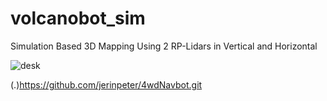 # volcanobot_sim
Simulation Based 3D Mapping Using 2 RP-Lidars in Vertical and Horizontal

 ![desk](https://user-images.githubusercontent.com/122727165/212542417-c02f74f1-f131-4e9c-8097-e0c12695a165.png)

(.)https://github.com/jerinpeter/4wdNavbot.git
